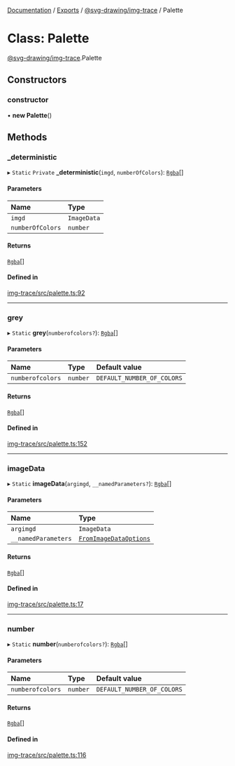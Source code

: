 [Documentation](../README.md) / [Exports](../modules.md) / [@svg-drawing/img-trace](../modules/svg_drawing_img_trace.md) / Palette

# Class: Palette

[@svg-drawing/img-trace](../modules/svg_drawing_img_trace.md).Palette

## Constructors

### constructor

• **new Palette**()

## Methods

### \_deterministic

▸ `Static` `Private` **_deterministic**(`imgd`, `numberOfColors`): [`Rgba`](../interfaces/svg_drawing_img_trace.Rgba.md)[]

#### Parameters

| Name | Type |
| :------ | :------ |
| `imgd` | `ImageData` |
| `numberOfColors` | `number` |

#### Returns

[`Rgba`](../interfaces/svg_drawing_img_trace.Rgba.md)[]

#### Defined in

[img-trace/src/palette.ts:92](https://github.com/kmkzt/svg-drawing/blob/aa15570/packages/img-trace/src/palette.ts#L92)

___

### grey

▸ `Static` **grey**(`numberofcolors?`): [`Rgba`](../interfaces/svg_drawing_img_trace.Rgba.md)[]

#### Parameters

| Name | Type | Default value |
| :------ | :------ | :------ |
| `numberofcolors` | `number` | `DEFAULT_NUMBER_OF_COLORS` |

#### Returns

[`Rgba`](../interfaces/svg_drawing_img_trace.Rgba.md)[]

#### Defined in

[img-trace/src/palette.ts:152](https://github.com/kmkzt/svg-drawing/blob/aa15570/packages/img-trace/src/palette.ts#L152)

___

### imageData

▸ `Static` **imageData**(`argimgd`, `__namedParameters?`): [`Rgba`](../interfaces/svg_drawing_img_trace.Rgba.md)[]

#### Parameters

| Name | Type |
| :------ | :------ |
| `argimgd` | `ImageData` |
| `__namedParameters` | [`FromImageDataOptions`](../interfaces/svg_drawing_img_trace.FromImageDataOptions.md) |

#### Returns

[`Rgba`](../interfaces/svg_drawing_img_trace.Rgba.md)[]

#### Defined in

[img-trace/src/palette.ts:17](https://github.com/kmkzt/svg-drawing/blob/aa15570/packages/img-trace/src/palette.ts#L17)

___

### number

▸ `Static` **number**(`numberofcolors?`): [`Rgba`](../interfaces/svg_drawing_img_trace.Rgba.md)[]

#### Parameters

| Name | Type | Default value |
| :------ | :------ | :------ |
| `numberofcolors` | `number` | `DEFAULT_NUMBER_OF_COLORS` |

#### Returns

[`Rgba`](../interfaces/svg_drawing_img_trace.Rgba.md)[]

#### Defined in

[img-trace/src/palette.ts:116](https://github.com/kmkzt/svg-drawing/blob/aa15570/packages/img-trace/src/palette.ts#L116)
